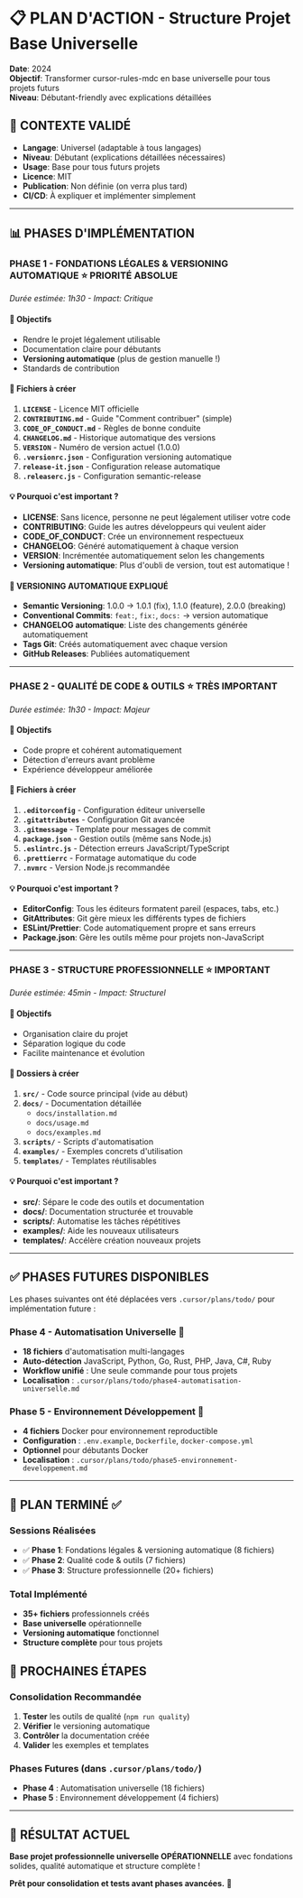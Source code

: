# 📋 PLAN D'ACTION - Structure Projet Base Universelle

**Date**: 2024  
**Objectif**: Transformer cursor-rules-mdc en base universelle pour tous projets futurs  
**Niveau**: Débutant-friendly avec explications détaillées

## 🎯 CONTEXTE VALIDÉ

- **Langage**: Universel (adaptable à tous langages)
- **Niveau**: Débutant (explications détaillées nécessaires)
- **Usage**: Base pour tous futurs projets
- **Licence**: MIT
- **Publication**: Non définie (on verra plus tard)
- **CI/CD**: À expliquer et implémenter simplement

---

## 📊 PHASES D'IMPLÉMENTATION

### **PHASE 1 - FONDATIONS LÉGALES & VERSIONING AUTOMATIQUE** ⭐ PRIORITÉ ABSOLUE

_Durée estimée: 1h30 - Impact: Critique_

#### **🎯 Objectifs**

- Rendre le projet légalement utilisable
- Documentation claire pour débutants
- **Versioning automatique** (plus de gestion manuelle !)
- Standards de contribution

#### **📁 Fichiers à créer**

1. **`LICENSE`** - Licence MIT officielle
2. **`CONTRIBUTING.md`** - Guide "Comment contribuer" (simple)
3. **`CODE_OF_CONDUCT.md`** - Règles de bonne conduite
4. **`CHANGELOG.md`** - Historique automatique des versions
5. **`VERSION`** - Numéro de version actuel (1.0.0)
6. **`.versionrc.json`** - Configuration versioning automatique
7. **`release-it.json`** - Configuration release automatique
8. **`.releaserc.js`** - Configuration semantic-release

#### **💡 Pourquoi c'est important ?**

- **LICENSE**: Sans licence, personne ne peut légalement utiliser votre code
- **CONTRIBUTING**: Guide les autres développeurs qui veulent aider
- **CODE_OF_CONDUCT**: Crée un environnement respectueux
- **CHANGELOG**: Généré automatiquement à chaque version
- **VERSION**: Incrémentée automatiquement selon les changements
- **Versioning automatique**: Plus d'oubli de version, tout est automatique !

#### **🤖 VERSIONING AUTOMATIQUE EXPLIQUÉ**

- **Semantic Versioning**: 1.0.0 → 1.0.1 (fix), 1.1.0 (feature), 2.0.0 (breaking)
- **Conventional Commits**: `feat:`, `fix:`, `docs:` → version automatique
- **CHANGELOG automatique**: Liste des changements générée automatiquement
- **Tags Git**: Créés automatiquement avec chaque version
- **GitHub Releases**: Publiées automatiquement

---

### **PHASE 2 - QUALITÉ DE CODE & OUTILS** ⭐ TRÈS IMPORTANT

_Durée estimée: 1h30 - Impact: Majeur_

#### **🎯 Objectifs**

- Code propre et cohérent automatiquement
- Détection d'erreurs avant problème
- Expérience développeur améliorée

#### **📁 Fichiers à créer**

1. **`.editorconfig`** - Configuration éditeur universelle
2. **`.gitattributes`** - Configuration Git avancée
3. **`.gitmessage`** - Template pour messages de commit
4. **`package.json`** - Gestion outils (même sans Node.js)
5. **`.eslintrc.js`** - Détection erreurs JavaScript/TypeScript
6. **`.prettierrc`** - Formatage automatique du code
7. **`.nvmrc`** - Version Node.js recommandée

#### **💡 Pourquoi c'est important ?**

- **EditorConfig**: Tous les éditeurs formatent pareil (espaces, tabs, etc.)
- **GitAttributes**: Git gère mieux les différents types de fichiers
- **ESLint/Prettier**: Code automatiquement propre et sans erreurs
- **Package.json**: Gère les outils même pour projets non-JavaScript

---

### **PHASE 3 - STRUCTURE PROFESSIONNELLE** ⭐ IMPORTANT

_Durée estimée: 45min - Impact: Structurel_

#### **🎯 Objectifs**

- Organisation claire du projet
- Séparation logique du code
- Facilite maintenance et évolution

#### **📁 Dossiers à créer**

1. **`src/`** - Code source principal (vide au début)
2. **`docs/`** - Documentation détaillée
   - `docs/installation.md`
   - `docs/usage.md`
   - `docs/examples.md`
3. **`scripts/`** - Scripts d'automatisation
4. **`examples/`** - Exemples concrets d'utilisation
5. **`templates/`** - Templates réutilisables

#### **💡 Pourquoi c'est important ?**

- **src/**: Sépare le code des outils et documentation
- **docs/**: Documentation structurée et trouvable
- **scripts/**: Automatise les tâches répétitives
- **examples/**: Aide les nouveaux utilisateurs
- **templates/**: Accélère création nouveaux projets

---

## ✅ **PHASES FUTURES DISPONIBLES**

Les phases suivantes ont été déplacées vers `.cursor/plans/todo/` pour implémentation future :

### **Phase 4 - Automatisation Universelle** 🤖

- **18 fichiers** d'automatisation multi-langages
- **Auto-détection** JavaScript, Python, Go, Rust, PHP, Java, C#, Ruby
- **Workflow unifié** : Une seule commande pour tous projets
- **Localisation** : `.cursor/plans/todo/phase4-automatisation-universelle.md`

### **Phase 5 - Environnement Développement** 🐳

- **4 fichiers** Docker pour environnement reproductible
- **Configuration** : `.env.example`, `Dockerfile`, `docker-compose.yml`
- **Optionnel** pour débutants Docker
- **Localisation** : `.cursor/plans/todo/phase5-environnement-developpement.md`

---

## 🎯 **PLAN TERMINÉ** ✅

### **Sessions Réalisées**

- ✅ **Phase 1**: Fondations légales & versioning automatique (8 fichiers)
- ✅ **Phase 2**: Qualité code & outils (7 fichiers)
- ✅ **Phase 3**: Structure professionnelle (20+ fichiers)

### **Total Implémenté**

- **35+ fichiers** professionnels créés
- **Base universelle** opérationnelle
- **Versioning automatique** fonctionnel
- **Structure complète** pour tous projets

## 🚀 **PROCHAINES ÉTAPES**

### **Consolidation Recommandée**

1. **Tester** les outils de qualité (`npm run quality`)
2. **Vérifier** le versioning automatique
3. **Contrôler** la documentation créée
4. **Valider** les exemples et templates

### **Phases Futures** (dans `.cursor/plans/todo/`)

- **Phase 4** : Automatisation universelle (18 fichiers)
- **Phase 5** : Environnement développement (4 fichiers)

---

## 🎉 **RÉSULTAT ACTUEL**

**Base projet professionnelle universelle OPÉRATIONNELLE** avec fondations solides, qualité automatique et structure complète !

**Prêt pour consolidation et tests avant phases avancées.** 🚀
